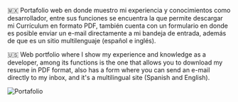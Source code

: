 🇲🇽 Portafolio web en donde muestro mi experiencia y conocimientos como desarrollador, entre sus funciones se encuentra la que permite descargar mi Currículum en formato PDF, también cuenta con un formulario en donde es posible enviar un e-mail directamente a mi bandeja de entrada, además de que es un sitio multilenguaje (español e inglés).

🇺🇸 Web portfolio where I show my experience and knowledge as a developer, among its functions is the one that allows you to download my resume in PDF format, also has a form where you can send an e-mail directly to my inbox, and it's a multilingual site (Spanish and English).   

![Portafolio](https://github.com/user-attachments/assets/6a41a362-4379-4145-876f-b14d1f003589)
